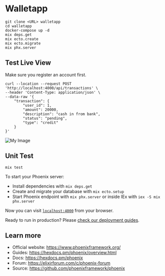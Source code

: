 # Walletapp

```
git clone <URL> walletapp
cd walletapp
docker-compose up -d
mix deps.get
mix ecto.create
mix ecto.migrate
mix phx.server
```

## Test Live View

Make sure you register an account first.

```
curl --location --request POST 'http://localhost:4000/api/transactions' \
--header 'Content-Type: application/json' \
--data-raw '{
    "transaction": {
        "user_id": 1,
        "amount": 20000,
        "description": "cash in from bank",
        "status": "pending",
        "type": "credit"
    }
}'
```

![My Image](https://raw.github.com/johndavedecano/livewallet/main/screenshot.png)

## Unit Test

```
mix test
```

To start your Phoenix server:

- Install dependencies with `mix deps.get`
- Create and migrate your database with `mix ecto.setup`
- Start Phoenix endpoint with `mix phx.server` or inside IEx with `iex -S mix phx.server`

Now you can visit [`localhost:4000`](http://localhost:4000) from your browser.

Ready to run in production? Please [check our deployment guides](https://hexdocs.pm/phoenix/deployment.html).

## Learn more

- Official website: https://www.phoenixframework.org/
- Guides: https://hexdocs.pm/phoenix/overview.html
- Docs: https://hexdocs.pm/phoenix
- Forum: https://elixirforum.com/c/phoenix-forum
- Source: https://github.com/phoenixframework/phoenix
